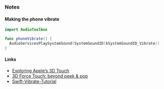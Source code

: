 ### Notes

#### Making the phone vibrate

```swift
import AudioToolbox

func phoneVibrate() {
  AudioServicesPlaySystemSound(SystemSoundID(kSystemSoundID_Vibrate))
}
```


#### Links
- [Exploring Apple’s 3D Touch](https://medium.com/@rknla/exploring-apple-s-3d-touch-f5980ef45af5#.621pzj49x)
- [3D Force Touch: beyond peek & pop](https://medium.com/produkt-blog/3d-force-touch-beyond-peek-pop-c448edc2b1f5#.x3wdcnpw0)
- [Swift-Vibrate-Tutorial](https://github.com/awseeley/Swift-Vibrate-Tutorial)
